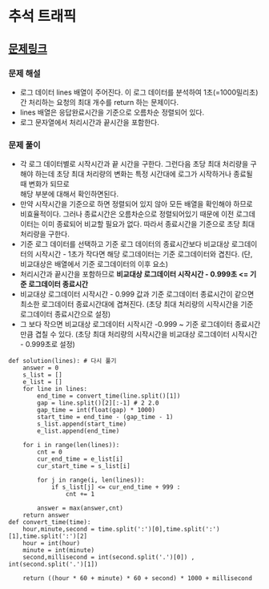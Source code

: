 
# 추석 트래픽

## [문제링크](https://school.programmers.co.kr/learn/courses/30/lessons/17676)

### 문제 해설

- 로그 데이터 lines 배열이 주어진다. 이 로그 데이터를 분석하여 1초(=1000밀리초)간 처리하는 요청의 최대 개수를 return 하는 문제이다.
- lines 배열은 응답완료시간을 기준으로 오름차순 정렬되어 있다.
- 로그 문자열에서 처리시간과 끝시간을 포함한다.

### 문제 풀이

- 각 로그 데이터별로 시작시간과 끝 시간을 구한다. 그런다음 초당 최대 처리량을 구해야 하는데 초당 최대 처리량의 변화는 특정 시간대에 로그가 시작하거나 종료될 때 변화가 되므로  
해당 부분에 대해서 확인하면된다.
- 만약 시작시간을 기준으로 하면 정렬되어 있지 않아 모든 배열을 확인해야 하므로 비효율적이다. 그러나 종료시간은 오름차순으로 정렬되어있기 때문에 이전 로그데이터는 이미 종료되어
비교할 필요가 없다. 따라서 종료시간을 기준으로 초당 최대 처리량을 구한다.
- 기준 로그 데이터를 선택하고 기준 로그 데이터의 종료시간보다 비교대상 로그데이터의 시작시간 - 1초가 작다면 해당 로그데이터는 기준 로그데이터와 겹친다. (단, 비교대상은 배열에서 기준 로그데이터의 이후 요소)  
- 처리시간과 끝시간을 포함하므로 __비교대상 로그데이터 시작시간 - 0.999초 <= 기준 로그데이터 종료시간__ 
- 비교대상 로그데이터 시작시간 - 0.999 값과 기준 로그데이터 종료시간이 같으면 최소한 로그데이터 종료시간대에 겹쳐진다. (초당 최대 처리량의 시작시간을 기준 로그데이터 종료시간으로 설정)
- 그 보다 작으면 비교대상 로그데이터 시작시간 -0.999 ~ 기준 로그데이터 종료시간 만큼 겹칠 수 있다. (초당 최대 처리량의 시작시간을 비교대상 로그데이터 시작시간 - 0.999초로 설정)

```
def solution(lines): # 다시 풀기
    answer = 0
    s_list = []
    e_list = []
    for line in lines:
        end_time = convert_time(line.split()[1])
        gap = line.split()[2][:-1] # 2 2.0
        gap_time = int(float(gap) * 1000)
        start_time = end_time - (gap_time - 1)
        s_list.append(start_time)
        e_list.append(end_time)
    
    for i in range(len(lines)):
        cnt = 0
        cur_end_time = e_list[i]
        cur_start_time = s_list[i]
        
        for j in range(i, len(lines)):
            if s_list[j] <= cur_end_time + 999 :
                cnt += 1
    
        answer = max(answer,cnt)
    return answer
def convert_time(time):
    hour,minute,second = time.split(':')[0],time.split(':')[1],time.split(':')[2]
    hour = int(hour)
    minute = int(minute)
    second,millisecond = int(second.split('.')[0]) , int(second.split('.')[1])  
    
    return ((hour * 60 + minute) * 60 + second) * 1000 + millisecond
```
